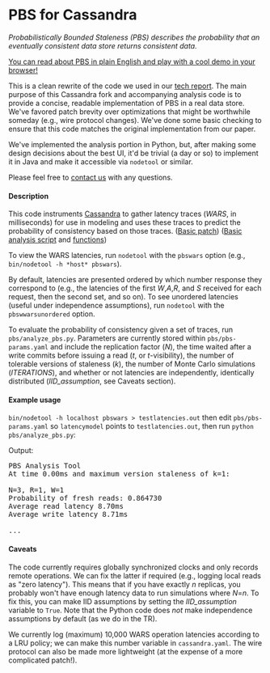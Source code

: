 PBS for Cassandra
==========

*Probabilistically Bounded Staleness (PBS) describes the probability that an
 eventually consistent data store returns consistent data.*

[You can read about PBS in plain English and play with a cool demo in
your browser!](http://cs.berkeley.edu/~pbailis/projects/pbs/)

This is a clean rewrite of the code we used in our [tech
report](http://www.eecs.berkeley.edu/Pubs/TechRpts/2012/EECS-2012-4.pdf).
The main purpose of this Cassandra fork and accompanying analysis code
is to provide a concise, readable implementation of PBS in a real data
store. We've favored patch brevity over optimizations that might be
worthwhile someday (e.g., wire protocol changes). We've done some
basic checking to ensure that this code matches the original
implementation from our paper.

We've implemented the analysis portion in Python, but, after making
some design decisions about the best UI, it'd be trivial (a day or so)
to implement it in Java and make it accessible via `nodetool` or
similar.

Please feel free to [contact
us](http://www.eecs.berkeley.edu/~pbailis/projects/pbs/#moreinfo) with
any questions.

#### Description

This code instruments [Cassandra](https://github.com/apache/cassandra)
to gather latency traces (*WARS*, in milliseconds) for use in modeling
and uses these traces to predict the probability of consistency based
on those traces.  ([Basic
patch](https://raw.github.com/pbailis/cassandra-pbs/trunk/cassandra-pbs-basic.patch))
([Basic analysis
script](https://github.com/pbailis/cassandra-pbs/blob/trunk/pbs/analyze_pbs.py)
and
[functions](https://github.com/pbailis/cassandra-pbs/blob/trunk/pbs/pbsutils/pbs_utils.py))

To view the WARS latencies, run `nodetool` with the
`pbswars` option (e.g., `bin/nodetool -h *host* pbswars`).

By default, latencies are presented ordered by which number response
they correspond to (e.g., the latencies of the first *W*,*A*,*R*, and
*S* received for each request, then the second set, and so on).  To
see unordered latencies (useful under independence assumptions), run
`nodetool` with the `pbswwarsunordered` option.

To evaluate the probability of consistency given a set of traces, run
`pbs/analyze_pbs.py`.  Parameters are currently stored within
`pbs/pbs-params.yaml` and include the replication factor (*N*), the
time waited after a write commits before issuing a read (*t*, or
*t*-visibility), the number of tolerable versions of staleness (*k*),
the number of Monte Carlo simulations (*ITERATIONS*), and whether or
not latencies are independently, identically distributed
(*IID_assumption*, see Caveats section).

#### Example usage

`bin/nodetool -h localhost pbswars > testlatencies.out` then edit
`pbs/pbs-params.yaml` so `latencymodel` points to `testlatencies.out`, then run
`python pbs/analyze_pbs.py`:

Output:
<pre>
PBS Analysis Tool
At time 0.00ms and maximum version staleness of k=1:

N=3, R=1, W=1
Probability of fresh reads: 0.864730
Average read latency 8.70ms
Average write latency 8.71ms

...
</pre>

#### Caveats

The code currently requires globally synchronized clocks and only
records remote operations.  We can fix the latter if required (e.g.,
logging local reads as "zero latency").  This means that if you have
exactly *n* replicas, you probably won't have enough latency data to
run simulations where *N*=*n*.  To fix this, you can make IID
assumptions by setting the *IID_assumption* variable to `True`.  Note
that the Python code does *not* make independence assumptions by
default (as we do in the TR).

We currently log (maximum) 10,000 WARS operation latencies according
to a LRU policy; we can make this number variable in `cassandra.yaml`.
The wire protocol can also be made more lightweight (at the expense of
a more complicated patch!).

